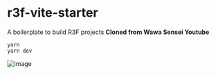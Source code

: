 # r3f-vite-starter
A boilerplate to build R3F projects
**Cloned from Wawa Sensei Youtube**
```
yarn
yarn dev
```


![image](https://user-images.githubusercontent.com/6551176/221732091-23ee52cb-4150-42fa-b998-43628d7a6b0d.png)
